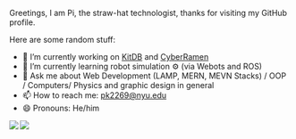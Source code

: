 Greetings, I am Pi, the straw-hat technologist, thanks for visiting my GitHub profile.

Here are some random stuff:

- 🔭 I’m currently working on [KitDB](https://kitdb.app/) and [CyberRamen](http://cyberramen.com/)
- 🌱 I’m currently learning robot simulation ⚙️ (via Webots and ROS)
- 💬 Ask me about Web Development (LAMP, MERN, MEVN Stacks) / OOP / Computers/ Physics and graphic design in general
- 📫 How to reach me: pk2269@nyu.edu
- 😄 Pronouns: He/him

<img align="left" src="https://github-readme-stats.vercel.app/api?username=Pi-31415&layout=compact&count_private=true&show_icons=true&hide_border=true&theme=dracula"/>
<img align="left" src="https://github-readme-stats.vercel.app/api/top-langs/?username=Pi-31415&layout=compact&hide_border=true&card_width=250&langs_count=6&theme=dracula"/>

